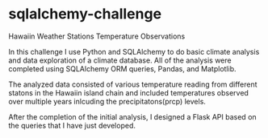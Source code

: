 # sqlalchemy-challenge
Hawaiin Weather Stations Temperature Observations 


In this challenge I use Python and SQLAlchemy to do basic climate analysis and data exploration of a climate database. All of the analysis were completed using SQLAlchemy ORM queries, Pandas, and Matplotlib.


The analyzed data consisted of various temperature reading from different statons in the Hawaiin island chain and included temperatures observed over multiple years inlcuding the precipitatons(prcp) levels. 


After the completion of the initial analysis, I designed a Flask API based on the queries that I have just developed.

